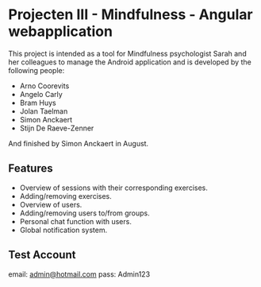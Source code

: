 # Projecten III - Mindfulness - Angular webapplication

This project is intended as a tool for Mindfulness psychologist Sarah and her colleagues to manage the Android application and is developed by the following people:
* Arno Coorevits
* Angelo Carly
* Bram Huys
* Jolan Taelman
* Simon Anckaert
* Stijn De Raeve-Zenner

And finished by Simon Anckaert in August.

## Features

* Overview of sessions with their corresponding exercises.
* Adding/removing exercises.
* Overview of users.
* Adding/removing users to/from groups.
* Personal chat function with users.
* Global notification system.

## Test Account
email: admin@hotmail.com
pass: Admin123
